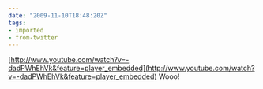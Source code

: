 ```yaml
---
date: "2009-11-10T18:48:20Z"
tags:
- imported
- from-twitter
---
```

[http://www.youtube.com/watch?v=-dadPWhEhVk&feature=player_embedded](http://www.youtube.com/watch?v=-dadPWhEhVk&feature=player_embedded) Wooo\!
